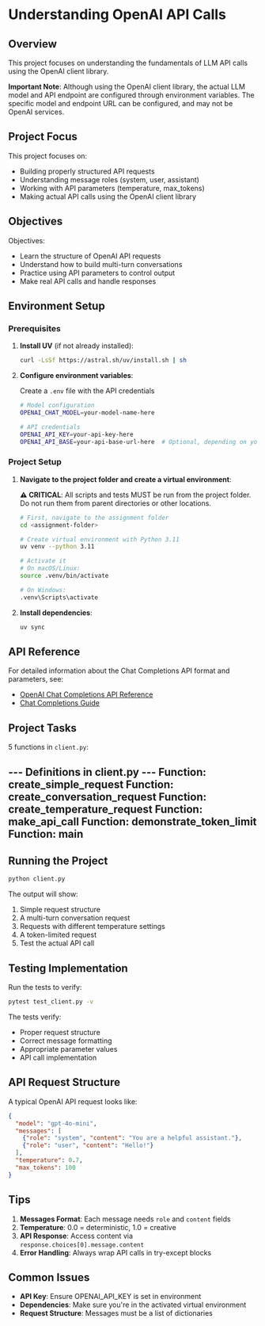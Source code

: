 # Understanding OpenAI API Calls

## Overview

This project focuses on understanding the fundamentals of LLM API calls using the OpenAI client library.

**Important Note**: Although using the OpenAI client library, the actual LLM model 
and API endpoint are configured through environment variables. 
The specific model and endpoint URL can be configured, and may not be OpenAI services.

## Project Focus

This project focuses on:
- Building properly structured API requests
- Understanding message roles (system, user, assistant)
- Working with API parameters (temperature, max_tokens)
- Making actual API calls using the OpenAI client library

## Objectives

Objectives:
- Learn the structure of OpenAI API requests
- Understand how to build multi-turn conversations
- Practice using API parameters to control output
- Make real API calls and handle responses

## Environment Setup

### Prerequisites

1. **Install UV** (if not already installed):
   ```bash
   curl -LsSf https://astral.sh/uv/install.sh | sh
   ```

2. **Configure environment variables**:
   
   Create a `.env` file with the API credentials
   ```bash
   # Model configuration
   OPENAI_CHAT_MODEL=your-model-name-here
   
   # API credentials
   OPENAI_API_KEY=your-api-key-here
   OPENAI_API_BASE=your-api-base-url-here  # Optional, depending on your setup
   ```

### Project Setup

1. **Navigate to the project folder and create a virtual environment**:

   **⚠️ CRITICAL**: All scripts and tests MUST be run from the project folder. Do not run them from parent directories or other locations.

   ```bash
   # First, navigate to the assignment folder
   cd <assignment-folder>
   
   # Create virtual environment with Python 3.11
   uv venv --python 3.11
   
   # Activate it
   # On macOS/Linux:
   source .venv/bin/activate
   
   # On Windows:
   .venv\Scripts\activate
   ```

2. **Install dependencies**:
   ```bash
   uv sync
   ```

## API Reference

For detailed information about the Chat Completions API format and parameters, see:
- [OpenAI Chat Completions API Reference](https://platform.openai.com/docs/api-reference/chat)
- [Chat Completions Guide](https://platform.openai.com/docs/guides/chat-completions)

## Project Tasks

5 functions in `client.py`:

--- Definitions in client.py ---
Function: create_simple_request
Function: create_conversation_request
Function: create_temperature_request
Function: make_api_call
Function: demonstrate_token_limit
Function: main
----------------------------------------


## Running the Project

```bash
python client.py
```

The output will show:
1. Simple request structure
2. A multi-turn conversation request
3. Requests with different temperature settings
4. A token-limited request
5. Test the actual API call

## Testing Implementation

Run the tests to verify:

```bash
pytest test_client.py -v
```

The tests verify:
- Proper request structure
- Correct message formatting
- Appropriate parameter values
- API call implementation

## API Request Structure

A typical OpenAI API request looks like:

```json
{
  "model": "gpt-4o-mini",
  "messages": [
    {"role": "system", "content": "You are a helpful assistant."},
    {"role": "user", "content": "Hello!"}
  ],
  "temperature": 0.7,
  "max_tokens": 100
}
```

## Tips

1. **Messages Format**: Each message needs `role` and `content` fields
2. **Temperature**: 0.0 = deterministic, 1.0 = creative
3. **API Response**: Access content via `response.choices[0].message.content`
4. **Error Handling**: Always wrap API calls in try-except blocks

## Common Issues

- **API Key**: Ensure OPENAI_API_KEY is set in environment
- **Dependencies**: Make sure you're in the activated virtual environment
- **Request Structure**: Messages must be a list of dictionaries